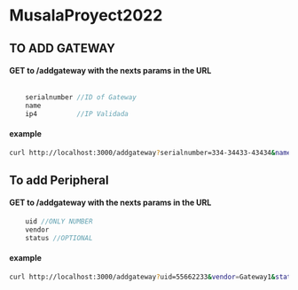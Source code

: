 # MusalaProyect2022

## TO ADD GATEWAY
#### GET to /addgateway with the nexts params in the URL
```js

    serialnumber //ID of Gateway
    name 
    ip4          //IP Validada

```
#### example
```bash
curl http://localhost:3000/addgateway?serialnumber=334-34433-43434&name=Gateway1&ip4=192.168.1.1
```

## To add Peripheral
#### GET to /addgateway with the nexts params in the URL
```js
    uid //ONLY NUMBER
    vendor
    status //OPTIONAL
```
#### example
```bash
curl http://localhost:3000/addgateway?uid=55662233&vendor=Gateway1&status=offline
```